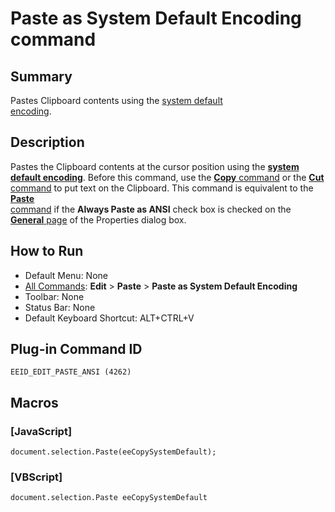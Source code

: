 # Paste as System Default Encoding command

## Summary

Pastes Clipboard contents using the [system default \
encoding](../../glossary/index).

## Description

Pastes the Clipboard contents at the cursor position using the
[**system default encoding**](../../glossary/systemdefaultencoding). Before this command, use the
[**Copy** command](edit_copy) or the
[**Cut** command](edit_cut) to put text on the Clipboard.
This command is equivalent to the [**Paste** \
command](edit_paste) if the
**Always Paste as ANSI** check box
is checked on the [**General** page](../../dlg/properties/general/index) of the Properties dialog box.

## How to Run

- Default Menu: None
- [All Commands](../tools/all_commands): **Edit** \> **Paste**
\> **Paste as System Default Encoding**
- Toolbar: None
- Status Bar: None
- Default Keyboard Shortcut: ALT+CTRL+V

## Plug-in Command ID

```
EEID_EDIT_PASTE_ANSI (4262)```

## Macros

### \[JavaScript\]

```
document.selection.Paste(eeCopySystemDefault);
```

### \[VBScript\]

```
document.selection.Paste eeCopySystemDefault
```
